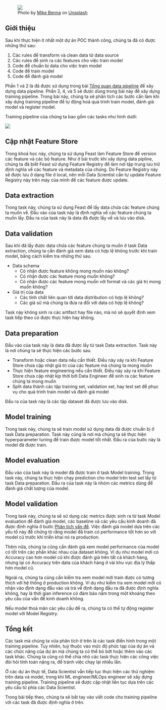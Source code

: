 <figure>
    <img src="../../../assets/images/mlops-crash-course/training-pipeline/tong-quan-training-pipeline/pipeline.jpg" loading="lazy"/>
    <figcaption>Photo by <a href="https://unsplash.com/@mbenna?utm_source=unsplash&utm_medium=referral&utm_content=creditCopyText">Mike Benna</a> on <a href="https://unsplash.com/s/photos/pipeline?utm_source=unsplash&utm_medium=referral&utm_content=creditCopyText">Unsplash</a></figcaption>
</figure>

## Giới thiệu

Sau khi thực hiện ít nhất một dự án POC thành công, chúng ta đã có được những thứ sau:

1. Các rules để transform và clean data từ data source
2. Các rules để sinh ra các features cho việc train model
3. Code để chuẩn bị data cho việc train model
4. Code để train model
5. Code để đánh giá model

Phần 1 và 2 là đã được sử dụng trong bài [Tổng quan data pipeline](../../data-pipeline/tong-quan-data-pipeline) để xây dựng data pipeline. Phần 3, 4, và 5 sẽ được dùng trong bài này để xây dựng training pipeline. Trong bài này, chúng ta sẽ phân tích các bước cần làm khi xây dựng training pipeline để tự động hoá quá trình train model, đánh giá model và register model.

Training pipeline của chúng ta bao gồm các tasks như hình dưới:

<img src="../../../assets/images/mlops-crash-course/training-pipeline/tong-quan-training-pipeline/training-pipeline-dag.png" loading="lazy"/>

## Cập nhật Feature Store

Trong khoá học này, chúng ta sử dụng Feast làm Feature Store để version các feature và các bộ feature. Như ở bài trước khi xây dựng data pipline, chúng ta đã biết Feast sử dụng Feature Registry để làm nơi tập trung lưu trữ định nghĩa về các feature và metadata của chúng. Do Feature Registry này sẽ được lưu ở dạng file ở local, nên mỗi Data Scientist cần tự update Feature Registry này trên máy của mình để các feature được update.

## Data extraction

Trong task này, chúng ta sử dụng Feast để lấy data chứa các feature chúng ta muốn về. Đầu vào của task này là định nghĩa về các feature chúng ta muốn lấy. Đầu ra của task này là data đã được lấy về và lưu vào disk.

## Data validation

Sau khi đã lấy được data chứa các feature chúng ta muốn ở task Data extraction, chúng ta cần đánh giá xem data có hợp lệ không trước khi train model, bằng cách kiểm tra những thứ sau.

- Data schema
  - Có nhận được feature không mong muốn nào không?
  - Có nhận được các feature mong muốn không?
  - Có nhận được các feature mong muốn với format và các giá trị mong muốn không?
- Giá trị của data
  - Các tính chất liên quan tới data distribution có hợp lệ không?
  - Các giả sử mà chúng ta đưa ra đối với data có hợp lệ không?

Task này không sinh ra các artifact hay file nào, mà nó sẽ quyết định xem task tiếp theo có được thực hiện hay không.

## Data preparation

Đầu vào của task này là data đã được lấy từ task Data extraction. Task này là nơi chúng ta sẽ thực hiện các bước sau.

- Transform hoặc clean data nếu cần thiết. Điều này xảy ra khi Feature Store chưa cập nhật giá trị của các feature mà chúng ta mong muốn
- Thực hiện feature engineering nếu cần thiết. Điều này xảy ra khi Feature Store chưa cập nhật kịp thời bởi Data Engineer để sinh ra các feature chúng ta mong muốn
- Split data thành các tập training set, validation set, hay test set để phục vụ cho quá trình train model và đánh giá model

Đầu ra của task này là các tập dataset đã được lưu vào disk.

## Model training

Trong task này, chúng ta sẽ train model sử dụng data đã được chuẩn bị ở task Data preparation. Task này cũng là nơi mà chúng ta sẽ thực hiện hyperparameter tuning để train được model tốt nhất. Đầu ra của bước này là model đã được train.

## Model evaluation

Đầu vào của task này là model đã được train ở task Model training. Trong task này, chúng ta thực hiện chạy prediction cho model trên test set lấy từ task Data preparation. Đầu ra của task này là nhóm các metrics dùng để đánh giá chất lượng của model.

## Model validation

Trong task này, chúng ta sẽ sử dụng các metrics được sinh ra từ task Model evaluation để đánh giá model, các baseline và các yêu cầu kinh doanh đã được định nghĩa ở bước [Phân tích vấn đề](../../tong-quan-he-thong/phan-tich-van-de). Việc đánh giá model dựa trên các yếu tố này để chứng tỏ rằng model đã train có performance tốt hơn so với model cũ trước khi triển khai nó ra production.

Thêm nữa, chúng ta cũng cần đánh giá xem model performance của model có tốt trên các phần khác nhau của dataset không. Ví dụ như model mới có Accuracy cao hơn model cũ khi được đánh giá trên tất cả khách hàng, nhưng lại có Accuracy trên data của khách hàng ở vài khu vực địa lý thấp hơn model cũ.

Ngoài ra, chúng ta cũng cần kiểm tra xem model mới train được có tương thích với hệ thống ở production không. Ví dụ như kiểm tra xem model mới có nhận vào định dạng đầu vào và trả về định dạng đầu ra đã được định nghĩa không, hay là thời gian inference có đảm bảo nằm trong một khoảng theo yêu cầu của vấn đề kinh doanh không.

Nếu model thoả mãn các yêu cầu đề ra, chúng ta có thể tự động register model với Model Registry.

## Tổng kết

Các task mà chúng ta vừa phân tích ở trên là các task điển hình trong một training pipeline. Tuy nhiên, tuỳ thuộc vào mức độ phức tạp của dự án và các chức năng của dự án mà chúng ta có thể bỏ bớt hoặc thêm vào các task khác. Chúng ta cũng có thể chia nhỏ các task thực hiện các công việc đòi hỏi tính toán nặng ra, để tránh việc chạy lại nhiều lần.

Ở các dự án thực tế, Data Scientist vẫn tiếp tục thực hiện các thử nghiệm trên data và model, trong khi ML engineer/MLOps engineer sẽ xây dựng training pipeline. Training pipeline sẽ được cập nhật liên tục dựa trên các yêu cầu từ phía các Data Scientist.

Trong bài tiếp theo, chúng ta sẽ bắt tay vào viết code cho training pipeline với các task đã được định nghĩa ở trên.
